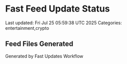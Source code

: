 # Fast Feed Update Status
Last updated: Fri Jul 25 05:59:38 UTC 2025
Categories: entertainment,crypto

## Feed Files Generated

Generated by Fast Updates Workflow
